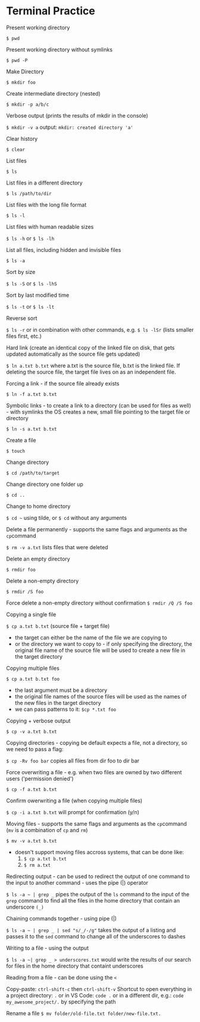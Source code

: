 # Terminal Practice

Present working directory

```$ pwd```

Present working directory without symlinks

```$ pwd -P```

Make Directory

```$ mkdir foo```

Create intermediate directory (nested)

```$ mkdir -p a/b/c```

Verbose output (prints the results of mkdir in the console)

```$ mkdir -v a``` output: ```mkdir: created directory 'a'```

Clear history

```$ clear```

List files

```$ ls```

List files in a different directory

```$ ls /path/to/dir```

List files with the long file format

```$ ls -l```

List files with human readable sizes

```$ ls -h``` or ```$ ls -lh```

List all files, including hidden and invisible files

```$ ls -a```

Sort by size

```$ ls -S``` or ```$ ls -lhS```

Sort by last modified time 

```$ ls -t``` or ```$ ls -lt```

Reverse sort

```$ ls -r``` or in combination with other commands, e.g. ```$ ls -lSr``` (lists smaller files first, etc.)

Hard link (create an identical copy of the linked file on disk, that gets updated automatically as the source file gets updated)

```$ ln a.txt b.txt``` where a.txt is the source file, b.txt is the linked file. If deleting the source file, the target file lives on as an independent file. 

Forcing a link - if the source file already exists

```$ ln -f a.txt b.txt```

Symbolic links - to create a link to a directory (can be used for files as well) - with symlinks the OS creates a new, small file pointing to the target file or directory

```$ ln -s a.txt b.txt```

Create a file

```$ touch```

Change directory

```$ cd /path/to/target```

Change directory one folder up

```$ cd ..```

Change to home directory 

```$ cd ~``` using tilde, or ```$ cd``` without any arguments

Delete a file permanently - supports the same flags and arguments as the ```cp```command

```$ rm -v a.txt``` lists files that were deleted

Delete an empty directory

```$ rmdir foo```

Delete a non-empty directory

```$ rmdir /S foo```

Force delete a non-empty directory without confirmation
```$ rmdir /Q /S foo```

Copying a single file

```$ cp a.txt b.txt``` (source file + target file)
  * the target can either be the name of the file we are copying to
  * or the directory we want to copy to - if only specifying the directory, the original file name of the source file will be used to create a new file in the target directory
  
Copying multiple files

```$ cp a.txt b.txt foo```
  * the last argument must be a directory
  * the original file names of the source files will be used as the names of the new files in the target directory
  * we can pass patterns to it: ```$cp *.txt foo```

Copying + verbose output

```$ cp -v a.txt b.txt```

Copying directories - copying be default expects a file, not a directory, so we need to pass a flag:

```$ cp -Rv foo bar``` copies all files from dir foo to dir bar

Force overwriting a file - e.g. when two files are owned by two different users ('permission denied')

```$ cp -f a.txt b.txt```

Confirm owerwriting a file (when copying multiple files)

```$ cp -i a.txt b.txt``` will prompt for confirmation (y/n)

Moving files - supports the same flags and arguments as the ```cp```command (```mv``` is a combination of ```cp``` and ```rm```)

```$ mv -v a.txt b.txt```
 * doesn't support moving files accross systems, that can be done like:
   1. ```$ cp a.txt b.txt```
   1. ```$ rm a.txt```

Redirecting output - can be used to redirect the output of one command to the input to another command - uses the pipe (|) operator

```$ ls -a ~ | grep _``` pipes the output of the ```ls``` command to the input of the ```grep``` command to find all the files in the home directory that contain an underscore ```(_)```

Chaining commands together - using pipe (|)

```$ ls -a ~ | grep _ | sed "s/_/-/g"``` takes the output of a listing and passes it to the ```sed``` command to change all of the underscores to dashes

Writing to a file - using the output

```$ ls -a ~| grep _ > underscores.txt``` would write the results of our search for files in the home directory that containt underscores

Reading from a file - can be done using the ```<```


Copy-paste: ```ctrl-shift-c``` then ```ctrl-shift-v```
Shortcut to open everything in a project directory: ```.``` or in VS Code: ```code .``` or in a different dir, e.g.: ```code my_awesome_project/.``` by specifying the path

Rename a file
```$ mv folder/old-file.txt folder/new-file.txt.```
